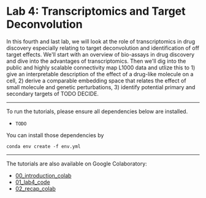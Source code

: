 # Lab 4: Transcriptomics and Target Deconvolution 

In this fourth and last lab, we will look at the role of transcriptomics in drug discovery
especially relating to target deconvolution and identification of off target effects. 
We'll start with an overview of bio-assays in drug discovery and dive into the advantages
of transcriptomics. Then we'll dig into the public and highly scalable connectivity map L1000
data and utlize this to 1) give an interpretable description of the effect of a drug-like
molecule on a cell, 2) derive a comparable embedding space that relates the effect of small molecule
and genetic perturbations, 3) identify potential primary and secondary targets of  TODO DECIDE.

---
To run the tutorials, please ensure all dependencies below are installed. 
- `TODO`

You can install those dependencies by 
```shell
conda env create -f env.yml
```

---

The tutorials are also available on Google Colaboratory:

- [00_introduction_colab]()
- [01_lab4_code]()
- [02_recap_colab]()

